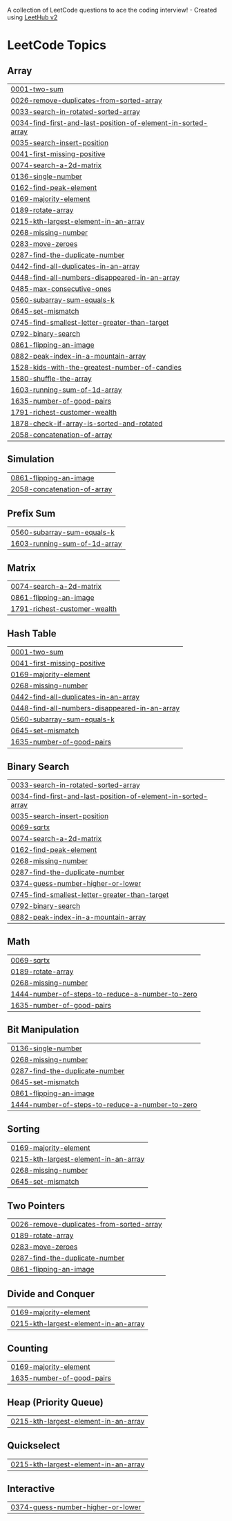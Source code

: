A collection of LeetCode questions to ace the coding interview! - Created using [LeetHub v2](https://github.com/arunbhardwaj/LeetHub-2.0)
<!---LeetCode Topics Start-->
# LeetCode Topics
## Array
|  |
| ------- |
| [0001-two-sum](https://github.com/aabidbilal/DSA/tree/master/0001-two-sum) |
| [0026-remove-duplicates-from-sorted-array](https://github.com/aabidbilal/DSA/tree/master/0026-remove-duplicates-from-sorted-array) |
| [0033-search-in-rotated-sorted-array](https://github.com/aabidbilal/DSA/tree/master/0033-search-in-rotated-sorted-array) |
| [0034-find-first-and-last-position-of-element-in-sorted-array](https://github.com/aabidbilal/DSA/tree/master/0034-find-first-and-last-position-of-element-in-sorted-array) |
| [0035-search-insert-position](https://github.com/aabidbilal/DSA/tree/master/0035-search-insert-position) |
| [0041-first-missing-positive](https://github.com/aabidbilal/DSA/tree/master/0041-first-missing-positive) |
| [0074-search-a-2d-matrix](https://github.com/aabidbilal/DSA/tree/master/0074-search-a-2d-matrix) |
| [0136-single-number](https://github.com/aabidbilal/DSA/tree/master/0136-single-number) |
| [0162-find-peak-element](https://github.com/aabidbilal/DSA/tree/master/0162-find-peak-element) |
| [0169-majority-element](https://github.com/aabidbilal/DSA/tree/master/0169-majority-element) |
| [0189-rotate-array](https://github.com/aabidbilal/DSA/tree/master/0189-rotate-array) |
| [0215-kth-largest-element-in-an-array](https://github.com/aabidbilal/DSA/tree/master/0215-kth-largest-element-in-an-array) |
| [0268-missing-number](https://github.com/aabidbilal/DSA/tree/master/0268-missing-number) |
| [0283-move-zeroes](https://github.com/aabidbilal/DSA/tree/master/0283-move-zeroes) |
| [0287-find-the-duplicate-number](https://github.com/aabidbilal/DSA/tree/master/0287-find-the-duplicate-number) |
| [0442-find-all-duplicates-in-an-array](https://github.com/aabidbilal/DSA/tree/master/0442-find-all-duplicates-in-an-array) |
| [0448-find-all-numbers-disappeared-in-an-array](https://github.com/aabidbilal/DSA/tree/master/0448-find-all-numbers-disappeared-in-an-array) |
| [0485-max-consecutive-ones](https://github.com/aabidbilal/DSA/tree/master/0485-max-consecutive-ones) |
| [0560-subarray-sum-equals-k](https://github.com/aabidbilal/DSA/tree/master/0560-subarray-sum-equals-k) |
| [0645-set-mismatch](https://github.com/aabidbilal/DSA/tree/master/0645-set-mismatch) |
| [0745-find-smallest-letter-greater-than-target](https://github.com/aabidbilal/DSA/tree/master/0745-find-smallest-letter-greater-than-target) |
| [0792-binary-search](https://github.com/aabidbilal/DSA/tree/master/0792-binary-search) |
| [0861-flipping-an-image](https://github.com/aabidbilal/DSA/tree/master/0861-flipping-an-image) |
| [0882-peak-index-in-a-mountain-array](https://github.com/aabidbilal/DSA/tree/master/0882-peak-index-in-a-mountain-array) |
| [1528-kids-with-the-greatest-number-of-candies](https://github.com/aabidbilal/DSA/tree/master/1528-kids-with-the-greatest-number-of-candies) |
| [1580-shuffle-the-array](https://github.com/aabidbilal/DSA/tree/master/1580-shuffle-the-array) |
| [1603-running-sum-of-1d-array](https://github.com/aabidbilal/DSA/tree/master/1603-running-sum-of-1d-array) |
| [1635-number-of-good-pairs](https://github.com/aabidbilal/DSA/tree/master/1635-number-of-good-pairs) |
| [1791-richest-customer-wealth](https://github.com/aabidbilal/DSA/tree/master/1791-richest-customer-wealth) |
| [1878-check-if-array-is-sorted-and-rotated](https://github.com/aabidbilal/DSA/tree/master/1878-check-if-array-is-sorted-and-rotated) |
| [2058-concatenation-of-array](https://github.com/aabidbilal/DSA/tree/master/2058-concatenation-of-array) |
## Simulation
|  |
| ------- |
| [0861-flipping-an-image](https://github.com/aabidbilal/DSA/tree/master/0861-flipping-an-image) |
| [2058-concatenation-of-array](https://github.com/aabidbilal/DSA/tree/master/2058-concatenation-of-array) |
## Prefix Sum
|  |
| ------- |
| [0560-subarray-sum-equals-k](https://github.com/aabidbilal/DSA/tree/master/0560-subarray-sum-equals-k) |
| [1603-running-sum-of-1d-array](https://github.com/aabidbilal/DSA/tree/master/1603-running-sum-of-1d-array) |
## Matrix
|  |
| ------- |
| [0074-search-a-2d-matrix](https://github.com/aabidbilal/DSA/tree/master/0074-search-a-2d-matrix) |
| [0861-flipping-an-image](https://github.com/aabidbilal/DSA/tree/master/0861-flipping-an-image) |
| [1791-richest-customer-wealth](https://github.com/aabidbilal/DSA/tree/master/1791-richest-customer-wealth) |
## Hash Table
|  |
| ------- |
| [0001-two-sum](https://github.com/aabidbilal/DSA/tree/master/0001-two-sum) |
| [0041-first-missing-positive](https://github.com/aabidbilal/DSA/tree/master/0041-first-missing-positive) |
| [0169-majority-element](https://github.com/aabidbilal/DSA/tree/master/0169-majority-element) |
| [0268-missing-number](https://github.com/aabidbilal/DSA/tree/master/0268-missing-number) |
| [0442-find-all-duplicates-in-an-array](https://github.com/aabidbilal/DSA/tree/master/0442-find-all-duplicates-in-an-array) |
| [0448-find-all-numbers-disappeared-in-an-array](https://github.com/aabidbilal/DSA/tree/master/0448-find-all-numbers-disappeared-in-an-array) |
| [0560-subarray-sum-equals-k](https://github.com/aabidbilal/DSA/tree/master/0560-subarray-sum-equals-k) |
| [0645-set-mismatch](https://github.com/aabidbilal/DSA/tree/master/0645-set-mismatch) |
| [1635-number-of-good-pairs](https://github.com/aabidbilal/DSA/tree/master/1635-number-of-good-pairs) |
## Binary Search
|  |
| ------- |
| [0033-search-in-rotated-sorted-array](https://github.com/aabidbilal/DSA/tree/master/0033-search-in-rotated-sorted-array) |
| [0034-find-first-and-last-position-of-element-in-sorted-array](https://github.com/aabidbilal/DSA/tree/master/0034-find-first-and-last-position-of-element-in-sorted-array) |
| [0035-search-insert-position](https://github.com/aabidbilal/DSA/tree/master/0035-search-insert-position) |
| [0069-sqrtx](https://github.com/aabidbilal/DSA/tree/master/0069-sqrtx) |
| [0074-search-a-2d-matrix](https://github.com/aabidbilal/DSA/tree/master/0074-search-a-2d-matrix) |
| [0162-find-peak-element](https://github.com/aabidbilal/DSA/tree/master/0162-find-peak-element) |
| [0268-missing-number](https://github.com/aabidbilal/DSA/tree/master/0268-missing-number) |
| [0287-find-the-duplicate-number](https://github.com/aabidbilal/DSA/tree/master/0287-find-the-duplicate-number) |
| [0374-guess-number-higher-or-lower](https://github.com/aabidbilal/DSA/tree/master/0374-guess-number-higher-or-lower) |
| [0745-find-smallest-letter-greater-than-target](https://github.com/aabidbilal/DSA/tree/master/0745-find-smallest-letter-greater-than-target) |
| [0792-binary-search](https://github.com/aabidbilal/DSA/tree/master/0792-binary-search) |
| [0882-peak-index-in-a-mountain-array](https://github.com/aabidbilal/DSA/tree/master/0882-peak-index-in-a-mountain-array) |
## Math
|  |
| ------- |
| [0069-sqrtx](https://github.com/aabidbilal/DSA/tree/master/0069-sqrtx) |
| [0189-rotate-array](https://github.com/aabidbilal/DSA/tree/master/0189-rotate-array) |
| [0268-missing-number](https://github.com/aabidbilal/DSA/tree/master/0268-missing-number) |
| [1444-number-of-steps-to-reduce-a-number-to-zero](https://github.com/aabidbilal/DSA/tree/master/1444-number-of-steps-to-reduce-a-number-to-zero) |
| [1635-number-of-good-pairs](https://github.com/aabidbilal/DSA/tree/master/1635-number-of-good-pairs) |
## Bit Manipulation
|  |
| ------- |
| [0136-single-number](https://github.com/aabidbilal/DSA/tree/master/0136-single-number) |
| [0268-missing-number](https://github.com/aabidbilal/DSA/tree/master/0268-missing-number) |
| [0287-find-the-duplicate-number](https://github.com/aabidbilal/DSA/tree/master/0287-find-the-duplicate-number) |
| [0645-set-mismatch](https://github.com/aabidbilal/DSA/tree/master/0645-set-mismatch) |
| [0861-flipping-an-image](https://github.com/aabidbilal/DSA/tree/master/0861-flipping-an-image) |
| [1444-number-of-steps-to-reduce-a-number-to-zero](https://github.com/aabidbilal/DSA/tree/master/1444-number-of-steps-to-reduce-a-number-to-zero) |
## Sorting
|  |
| ------- |
| [0169-majority-element](https://github.com/aabidbilal/DSA/tree/master/0169-majority-element) |
| [0215-kth-largest-element-in-an-array](https://github.com/aabidbilal/DSA/tree/master/0215-kth-largest-element-in-an-array) |
| [0268-missing-number](https://github.com/aabidbilal/DSA/tree/master/0268-missing-number) |
| [0645-set-mismatch](https://github.com/aabidbilal/DSA/tree/master/0645-set-mismatch) |
## Two Pointers
|  |
| ------- |
| [0026-remove-duplicates-from-sorted-array](https://github.com/aabidbilal/DSA/tree/master/0026-remove-duplicates-from-sorted-array) |
| [0189-rotate-array](https://github.com/aabidbilal/DSA/tree/master/0189-rotate-array) |
| [0283-move-zeroes](https://github.com/aabidbilal/DSA/tree/master/0283-move-zeroes) |
| [0287-find-the-duplicate-number](https://github.com/aabidbilal/DSA/tree/master/0287-find-the-duplicate-number) |
| [0861-flipping-an-image](https://github.com/aabidbilal/DSA/tree/master/0861-flipping-an-image) |
## Divide and Conquer
|  |
| ------- |
| [0169-majority-element](https://github.com/aabidbilal/DSA/tree/master/0169-majority-element) |
| [0215-kth-largest-element-in-an-array](https://github.com/aabidbilal/DSA/tree/master/0215-kth-largest-element-in-an-array) |
## Counting
|  |
| ------- |
| [0169-majority-element](https://github.com/aabidbilal/DSA/tree/master/0169-majority-element) |
| [1635-number-of-good-pairs](https://github.com/aabidbilal/DSA/tree/master/1635-number-of-good-pairs) |
## Heap (Priority Queue)
|  |
| ------- |
| [0215-kth-largest-element-in-an-array](https://github.com/aabidbilal/DSA/tree/master/0215-kth-largest-element-in-an-array) |
## Quickselect
|  |
| ------- |
| [0215-kth-largest-element-in-an-array](https://github.com/aabidbilal/DSA/tree/master/0215-kth-largest-element-in-an-array) |
## Interactive
|  |
| ------- |
| [0374-guess-number-higher-or-lower](https://github.com/aabidbilal/DSA/tree/master/0374-guess-number-higher-or-lower) |
<!---LeetCode Topics End-->